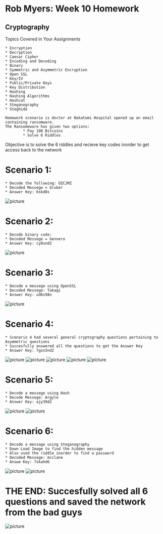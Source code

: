 # Rob Myers: Week 10 Homework
## Cryptography

Topics Covered in Your Assignments

    * Encryption
    * Decryption
    * Caesar Cipher
    * Encoding and Decoding
    * Binary
    * Symmetric and Asymmetric Encryption
    * Open SSL
    * Key/IV
    * Public/Private Keys
    * Key Distribution
    * Hashing
    * Hashing Algorithms
    * Hashcat
    * Steganography
    * Steghide

    Homework scenario is doctor at Nakatomi Hospital opened up an email containing ransomware.
    The Ransomeware has given two options:
            * Pay 100 Bitcoins
            * Solve 6 Riddles

Objective is to solve the 6 riddles and recieve key codes inorder to get access back to the network

# Scenario 1: 

    * Decode the following: OZCJMZ
    * Decoded Messege = Gruber
    * Answer Key: 6skd8s


 ![picture](IMAGE/Riddle1.PNG)

 # Scenario 2:

    * Decode binary code: 
    * Decoded Messege = Gennero
    * Answer Key: cy8snd2

 ![picture](IMAGE/Riddle2.PNG)

 # Scenario 3:

    * Decode a messege using OpenSSL
    * Decoded Messege: Takagi
    * Answer Key: ud6s98n

![picture](IMAGE/Riddle3.PNG)

# Scenario 4:

    * Scenario 4 had several general cryptography questions pertaining to Asymmetric questions
    * Succesfully answered all the questions to get the Answer Key
    * Answer Key: 7gsn3nd2

![picture](IMAGE/Riddle4.PNG)
![picture](IMAGE/Riddle4_partA.PNG)
![picture](IMAGE/Riddle4_partB.PNG)
![picture](IMAGE/Riddle4_partC.PNG)
![picture](IMAGE/Riddle4_Finished.PNG)

# Scenario 5:

    * Decode a messege using Hash
    * Decode Messege: Argyle
    * Answer Key: ajy39d2

![picture](IMAGE/Riddle5.PNG) 
![picture](IMAGE/Riddle5_A.PNG)

# Scenario 6:

    * Decode a message using Steganography
    * Down Load Image to find the hidden message
    * Also used the riddle inorder to find a password
    * Decoded Messege: mcclane
    * Answe Key: 7skahd6

![picture](IMAGE/Riddle6_A.PNG) 
![picture](IMAGE/Riddle6_B.PNG)

# THE END: Succesfully solved all 6 questions and saved the network from the bad guys

![picture](IMAGE/THeEND.PNG)






